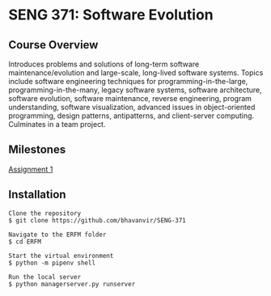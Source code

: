# SENG 371: Software Evolution

## Course Overview
Introduces problems and solutions of long-term software maintenance/evolution and large-scale, long-lived software systems. Topics include software engineering techniques for programming-in-the-large, programming-in-the-many, legacy software systems, software architecture, software evolution, software maintenance, reverse engineering, program understanding, software visualization, advanced issues in object-oriented programming, design patterns, antipatterns, and client-server computing. Culminates in a team project.

## Milestones
[Assignment 1](https://github.com/bhavanvir/SENG-371/wiki/Assignment-1)

## Installation 
```
Clone the repository 
$ git clone https://github.com/bhavanvir/SENG-371

Navigate to the ERFM folder
$ cd ERFM

Start the virtual environment
$ python -m pipenv shell

Run the local server
$ python managerserver.py runserver
```
